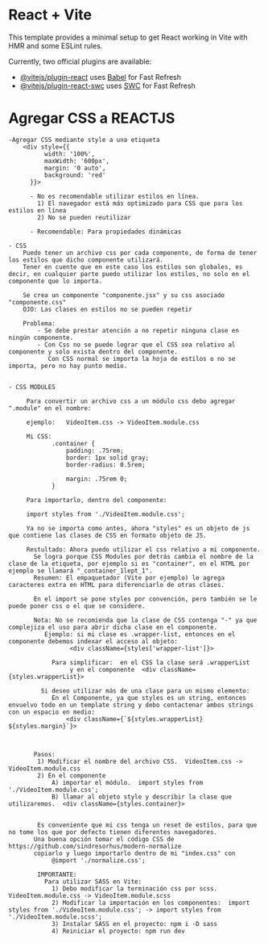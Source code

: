 # React + Vite

This template provides a minimal setup to get React working in Vite with HMR and some ESLint rules.

Currently, two official plugins are available:

- [@vitejs/plugin-react](https://github.com/vitejs/vite-plugin-react/blob/main/packages/plugin-react/README.md) uses [Babel](https://babeljs.io/) for Fast Refresh
- [@vitejs/plugin-react-swc](https://github.com/vitejs/vite-plugin-react-swc) uses [SWC](https://swc.rs/) for Fast Refresh



# Agregar CSS a REACTJS
	-Agregar CSS mediante style a una etiqueta
		<div style={{
			  width: '100%',
			  maxWidth: '600px',
			  margin: '0 auto',
			  background: 'red'
		  }}>
		  
		  - No es recomendable utilizar estilos en línea.
		    1) El navegador está más optimizado para CSS que para los estilos en línea
			2) No se pueden reutilizar
			
		  - Recomendable: Para propiedades dinámicas
		  
    - CSS
		Puedo tener un archivo css por cada componente, de forma de tener los estilos que dicho componente utilizará.
		Tener en cuente que en este caso los estilos son globales, es decir, en cualquier parte puedo utilizar los estilos, no solo en el componente que lo importa.
		
		Se crea un componente "componente.jsx" y su css asociado "componente.css"
		OJO: Las clases en estilos no se pueden repetir
		
		Problema: 
			- Se debe prestar atención a no repetir ninguna clase en ningún componente.
		    - Con Css no se puede lograr que el CSS sea relativo al componente y solo exista dentro del componente.
			   Con CSS normal se importa la hoja de estilos o no se importa, pero no hay punto medio.
			   
			
	- CSS MODULES

         Para convertir un archivo css a un módulo css debo agregar ".module" en el nombre:

         ejemplo:   VideoItem.css -> VideoItem.module.css
		
		 Mi CSS:
				.container {
					padding: .75rem;
					border: 1px solid gray;
					border-radius: 0.5rem;

					margin: .75rem 0;
				}
			
		 Para importarlo, dentro del componente:
		 
		 import styles from './VideoItem.module.css';
		 
		 Ya no se importa como antes, ahora "styles" es un objeto de js que contiene las clases de CSS en formato objeto de JS.
		 
		 Restultado: Ahora puedo utilizar el css relativo a mi componente.
		   Se logra porque CSS Modules por detrás cambia el nombre de la clase de la etiqueta, por ejemplo si es "container", en el HTML por ejemplo se llamará "_container_1lept_1".
		   Resumen: El empaquetador (Vite por ejemplo) le agrega caracteres extra en HTML para diferenciarlo de otras clases.
		   
		   En el import se pone styles por convención, pero también se le puede poner css o el que se considere.
		   
		   Nota: No se recomienda que la clase de CSS contenga "-" ya que complejiza el uso para abrir dicha clase en el componente.
		      Ejemplo: si mi clase es .wrapper-list, entonces en el componente debemos indexar el acceso al objeto:
			         <div className={styles['wrapper-list']}>
					 
			    Para simplificar:  en el CSS la clase será .wrapperList
				     y en el componente  <div className={styles.wrapperList}>
					 
			 Si deseo utilizar más de una clase para un mismo elemento:
			    En el Componente, ya que styles es un string, entonces envuelvo todo en un template string y debo contactenar ambos strings con un espacio en medio:
				    <div className={`${styles.wrapperList} ${styles.margin}`}>
					 
					 
		   
		   Pasos:
		    1) Modificar el nombre del archivo CSS.  VideoItem.css -> VideoItem.module.css
			2) En el componente 
				A) importar el módulo.  import styles from './VideoItem.module.css';
				B) llamar al objeto style y describir la clase que utilizaremos.  <div className={styles.container}>
				
				
		    Es conveniente que mi css tenga un reset de estilos, para que no tome los que por defecto tienen diferentes navegadores.
		   Una buena opción tomar el código CSS de https://github.com/sindresorhus/modern-normalize
		   copiarlo y luego importarlo dentro de mi "index.css" con 
				@import './normalize.css';
				
			IMPORTANTE:
			  Para utilizar SASS en Vite:
			    1) Debo modificar la terminación css por scss. VideoItem.module.css -> VideoItem.module.scss
				2) Modificar la importación en los componentes:  import styles from './VideoItem.module.css'; -> import styles from './VideoItem.module.scss';
				3) Instalar SASS en el proyecto: npm i -D sass
				4) Reiniciar el proyecto: npm run dev
